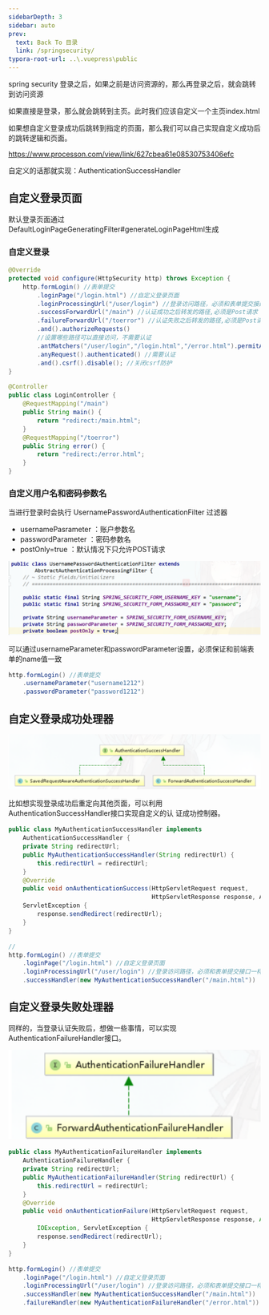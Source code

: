 ```yaml
---
sidebarDepth: 3
sidebar: auto
prev:
  text: Back To 目录
  link: /springsecurity/
typora-root-url: ..\.vuepress\public
---
```




spring security 登录之后，如果之前是访问资源的，那么再登录之后，就会跳转到访问资源

如果直接是登录，那么就会跳转到主页。此时我们应该自定义一个主页index.html

如果想自定义登录成功后跳转到指定的页面，那么我们可以自己实现自定义成功后的跳转逻辑和页面。

https://www.processon.com/view/link/627cbea61e08530753406efc

自定义的话那就实现：AuthenticationSuccessHandler

## 自定义登录页面

默认登录页面通过DefaultLoginPageGeneratingFilter#generateLoginPageHtml生成

### 自定义登录

```java
@Override
protected void configure(HttpSecurity http) throws Exception {
    http.formLogin() //表单提交
        .loginPage("/login.html") //自定义登录页面
        .loginProcessingUrl("/user/login") //登录访问路径，必须和表单提交接口一样
        .successForwardUrl("/main") //认证成功之后转发的路径,必须是Post请求
        .failureForwardUrl("/toerror") //认证失败之后转发的路径,必须是Post请求
        .and().authorizeRequests()
        //设置哪些路径可以直接访问，不需要认证
        .antMatchers("/user/login","/login.html","/error.html").permitAll()
        .anyRequest().authenticated() //需要认证
        .and().csrf().disable(); //关闭csrf防护
}
```

```java
@Controller
public class LoginController {
    @RequestMapping("/main")
    public String main() {
        return "redirect:/main.html";
    }
    @RequestMapping("/toerror")
    public String error() {
        return "redirect:/error.html";
    }
}
```



### 自定义用户名和密码参数名

当进行登录时会执行 UsernamePasswordAuthenticationFilter 过滤器 

- usernamePasrameter ：账户参数名
- passwordParameter ：密码参数名 
- postOnly=true ：默认情况下只允许POST请求

![image-20210826105111494](/images/springsecurity/image-20210826105111494.png)

可以通过usernameParameter和passwordParameter设置，必须保证和前端表单的name值一致

```java
http.formLogin() //表单提交
    .usernameParameter("username1212")
    .passwordParameter("password1212")

```

## 自定义登录成功处理器

![image-20210826105231270](/images/springsecurity/image-20210826105231270.png)

比如想实现登录成功后重定向其他页面，可以利用AuthenticationSuccessHandler接口实现自定义的认 证成功控制器。

```java
public class MyAuthenticationSuccessHandler implements
    AuthenticationSuccessHandler {
    private String redirectUrl;
    public MyAuthenticationSuccessHandler(String redirectUrl) {
        this.redirectUrl = redirectUrl;
    }
    @Override
    public void onAuthenticationSuccess(HttpServletRequest request,
                                        HttpServletResponse response, Authentication authentication) throws IOException,
    ServletException {
        response.sendRedirect(redirectUrl);
    }
}

```

```java
//
http.formLogin() //表单提交
    .loginPage("/login.html") //自定义登录页面
    .loginProcessingUrl("/user/login") //登录访问路径，必须和表单提交接口一样
    .successHandler(new MyAuthenticationSuccessHandler("/main.html"))

```

## 自定义登录失败处理器

同样的，当登录认证失败后，想做一些事情，可以实现AuthenticationFailureHandler接口。

![image-20210826105415582](/images/springsecurity/image-20210826105415582.png)

```java
public class MyAuthenticationFailureHandler implements
    AuthenticationFailureHandler {
    private String redirectUrl;
    public MyAuthenticationFailureHandler(String redirectUrl) {
        this.redirectUrl = redirectUrl;
    }
    @Override
    public void onAuthenticationFailure(HttpServletRequest request,
                                        HttpServletResponse response, AuthenticationException exception) throws
        IOException, ServletException {
        response.sendRedirect(redirectUrl);
    }
}

```

```java
http.formLogin() //表单提交
    .loginPage("/login.html") //自定义登录页面
    .loginProcessingUrl("/user/login") //登录访问路径，必须和表单提交接口一样
    .successHandler(new MyAuthenticationSuccessHandler("/main.html"))
    .failureHandler(new MyAuthenticationFailureHandler("/error.html"))
```

